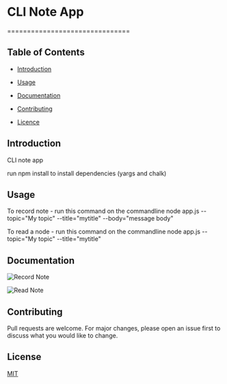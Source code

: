 # CLI Note App

===============================

## Table of Contents

- [Introduction](#introduction)

- [Usage](#usage)

- [Documentation](#documentation)

- [Contributing](#contributing)

- [Licence](#usage)

## Introduction

CLI note app

run npm install to install dependencies (yargs and chalk)

## Usage

To record note - run this command on the commandline
node app.js --topic="My topic" --title="mytitle" --body="message body"

To read a node - run this command on the commandline
node app.js --topic="My topic" --title="mytitle"

## Documentation

![Record Note](img/note1.jpg)

![Read Note](img/note2.jpg)

## Contributing

Pull requests are welcome. For major changes, please open an issue first to discuss what you would like to change.

## License

[MIT](https://choosealicense.com/licenses/mit/)
